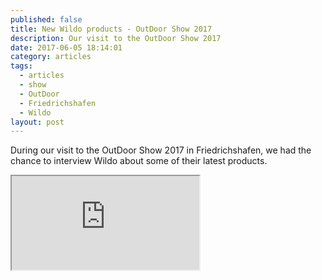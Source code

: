 ```yaml
---
published: false
title: New Wildo products - OutDoor Show 2017
description: Our visit to the OutDoor Show 2017
date: 2017-06-05 18:14:01
category: articles
tags:
  - articles
  - show
  - OutDoor
  - Friedrichshafen
  - Wildo
layout: post
---
```

During our visit to the OutDoor Show 2017 in Friedrichshafen, we had the chance to interview Wildo about some of their latest products.

<amp-youtube width="480"
  height="270"
  layout="responsive"
  data-videoid="https://www.youtube.com/embed/SRuUvxdM5XA">
</amp-youtube>


<div class="embed-responsive embed-responsive-16by9">
    <iframe class="embed-responsive-item" src="https://www.youtube.com/embed/SRuUvxdM5XA"></iframe>
</div>
